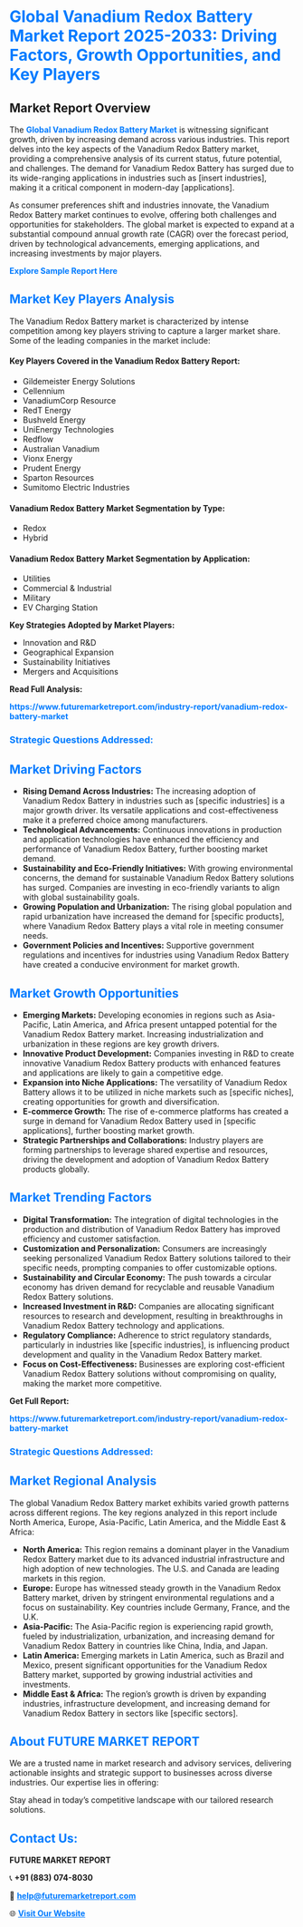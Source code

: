 <h1 style="color: #007BFF;">Global Vanadium Redox Battery Market Report 2025-2033: Driving Factors, Growth Opportunities, and Key Players</h1>

<section id="overview">
<h2>Market Report Overview</h2>
<p>The <a href="https://www.futuremarketreport.com/industry-report/vanadium-redox-battery-market" style="color: #007BFF; text-decoration: none;"><strong>Global Vanadium Redox Battery Market</strong></a> is witnessing significant growth, driven by increasing demand across various industries. This report delves into the key aspects of the Vanadium Redox Battery market, providing a comprehensive analysis of its current status, future potential, and challenges. The demand for Vanadium Redox Battery has surged due to its wide-ranging applications in industries such as [insert industries], making it a critical component in modern-day [applications].</p>
<p>As consumer preferences shift and industries innovate, the Vanadium Redox Battery market continues to evolve, offering both challenges and opportunities for stakeholders. The global market is expected to expand at a substantial compound annual growth rate (CAGR) over the forecast period, driven by technological advancements, emerging applications, and increasing investments by major players.</p>
</section>

<section id="overview">
<p><a href="https://www.futuremarketreport.com/request-sample/reportId=82552" style="color: #007BFF; text-decoration: none;"><strong>Explore Sample Report Here</strong></a></p>
</section>

<section id="key-players">
<h2 style="color: #007BFF;">Market Key Players Analysis</h2>
<p>The Vanadium Redox Battery market is characterized by intense competition among key players striving to capture a larger market share. Some of the leading companies in the market include:</p>
<h4>Key Players Covered in the Vanadium Redox Battery Report:</h4>
<ul><li>Gildemeister Energy Solutions</li><li>Cellennium</li><li>VanadiumCorp Resource</li><li>RedT Energy</li><li>Bushveld Energy</li><li>UniEnergy Technologies</li><li>Redflow</li><li>Australian Vanadium</li><li>Vionx Energy</li><li>Prudent Energy</li><li>Sparton Resources</li><li>Sumitomo Electric Industries</li></ul>
<h4>Vanadium Redox Battery Market Segmentation by Type:</h4>
<ul><li>Redox</li><li>Hybrid</li></ul>

<h4>Vanadium Redox Battery Market Segmentation by Application:</h4>
<ul><li>Utilities</li><li>Commercial &amp; Industrial</li><li>Military</li><li>EV Charging Station</li></ul>
<p><strong>Key Strategies Adopted by Market Players:</strong></p>
<ul>
<li>Innovation and R&D</li>
<li>Geographical Expansion</li>
<li>Sustainability Initiatives</li>
<li>Mergers and Acquisitions</li>
</ul>
</section>

<section>
<p><strong>Read Full Analysis: </strong></p><a href="https://www.futuremarketreport.com/industry-report/vanadium-redox-battery-market" style="color: #007BFF; text-decoration: none;"><strong>https://www.futuremarketreport.com/industry-report/vanadium-redox-battery-market</strong></a>
<h3 style="color: #007BFF;">Strategic Questions Addressed:</h3>
</section>

<section id="driving-factors">
<h2 style="color: #007BFF;">Market Driving Factors</h2>
<ul>
<li><strong>Rising Demand Across Industries:</strong> The increasing adoption of Vanadium Redox Battery in industries such as [specific industries] is a major growth driver. Its versatile applications and cost-effectiveness make it a preferred choice among manufacturers.</li>
<li><strong>Technological Advancements:</strong> Continuous innovations in production and application technologies have enhanced the efficiency and performance of Vanadium Redox Battery, further boosting market demand.</li>
<li><strong>Sustainability and Eco-Friendly Initiatives:</strong> With growing environmental concerns, the demand for sustainable Vanadium Redox Battery solutions has surged. Companies are investing in eco-friendly variants to align with global sustainability goals.</li>
<li><strong>Growing Population and Urbanization:</strong> The rising global population and rapid urbanization have increased the demand for [specific products], where Vanadium Redox Battery plays a vital role in meeting consumer needs.</li>
<li><strong>Government Policies and Incentives:</strong> Supportive government regulations and incentives for industries using Vanadium Redox Battery have created a conducive environment for market growth.</li>
</ul>
</section>

<section id="growth-opportunities">
<h2 style="color: #007BFF;">Market Growth Opportunities</h2>
<ul>
<li><strong>Emerging Markets:</strong> Developing economies in regions such as Asia-Pacific, Latin America, and Africa present untapped potential for the Vanadium Redox Battery market. Increasing industrialization and urbanization in these regions are key growth drivers.</li>
<li><strong>Innovative Product Development:</strong> Companies investing in R&D to create innovative Vanadium Redox Battery products with enhanced features and applications are likely to gain a competitive edge.</li>
<li><strong>Expansion into Niche Applications:</strong> The versatility of Vanadium Redox Battery allows it to be utilized in niche markets such as [specific niches], creating opportunities for growth and diversification.</li>
<li><strong>E-commerce Growth:</strong> The rise of e-commerce platforms has created a surge in demand for Vanadium Redox Battery used in [specific applications], further boosting market growth.</li>
<li><strong>Strategic Partnerships and Collaborations:</strong> Industry players are forming partnerships to leverage shared expertise and resources, driving the development and adoption of Vanadium Redox Battery products globally.</li>
</ul>
</section>

<section id="trending-factors">
<h2 style="color: #007BFF;">Market Trending Factors</h2>
<ul>
<li><strong>Digital Transformation:</strong> The integration of digital technologies in the production and distribution of Vanadium Redox Battery has improved efficiency and customer satisfaction.</li>
<li><strong>Customization and Personalization:</strong> Consumers are increasingly seeking personalized Vanadium Redox Battery solutions tailored to their specific needs, prompting companies to offer customizable options.</li>
<li><strong>Sustainability and Circular Economy:</strong> The push towards a circular economy has driven demand for recyclable and reusable Vanadium Redox Battery solutions.</li>
<li><strong>Increased Investment in R&D:</strong> Companies are allocating significant resources to research and development, resulting in breakthroughs in Vanadium Redox Battery technology and applications.</li>
<li><strong>Regulatory Compliance:</strong> Adherence to strict regulatory standards, particularly in industries like [specific industries], is influencing product development and quality in the Vanadium Redox Battery market.</li>
<li><strong>Focus on Cost-Effectiveness:</strong> Businesses are exploring cost-efficient Vanadium Redox Battery solutions without compromising on quality, making the market more competitive.</li>
</ul>
</section>

<section>
<p><strong>Get Full Report: </strong></p><a href="https://www.futuremarketreport.com/industry-report/vanadium-redox-battery-market" style="color: #007BFF; text-decoration: none;"><strong>https://www.futuremarketreport.com/industry-report/vanadium-redox-battery-market</strong></a>
<h3 style="color: #007BFF;">Strategic Questions Addressed:</h3>
</section>


<section id="regional-analysis">
<h2 style="color: #007BFF;">Market Regional Analysis</h2>
<p>The global Vanadium Redox Battery market exhibits varied growth patterns across different regions. The key regions analyzed in this report include North America, Europe, Asia-Pacific, Latin America, and the Middle East & Africa:</p>
<ul>
<li><strong>North America:</strong> This region remains a dominant player in the Vanadium Redox Battery market due to its advanced industrial infrastructure and high adoption of new technologies. The U.S. and Canada are leading markets in this region.</li>
<li><strong>Europe:</strong> Europe has witnessed steady growth in the Vanadium Redox Battery market, driven by stringent environmental regulations and a focus on sustainability. Key countries include Germany, France, and the U.K.</li>
<li><strong>Asia-Pacific:</strong> The Asia-Pacific region is experiencing rapid growth, fueled by industrialization, urbanization, and increasing demand for Vanadium Redox Battery in countries like China, India, and Japan.</li>
<li><strong>Latin America:</strong> Emerging markets in Latin America, such as Brazil and Mexico, present significant opportunities for the Vanadium Redox Battery market, supported by growing industrial activities and investments.</li>
<li><strong>Middle East & Africa:</strong> The region’s growth is driven by expanding industries, infrastructure development, and increasing demand for Vanadium Redox Battery in sectors like [specific sectors].</li>
</ul>
</section>

<footer>
<h2 style="color: #007BFF;">About FUTURE MARKET REPORT</h2>
<p>We are a trusted name in market research and advisory services, delivering actionable insights and strategic support to businesses across diverse industries. Our expertise lies in offering:</p>

<p>Stay ahead in today’s competitive landscape with our tailored research solutions.</p>

<h2 style="color: #007BFF;">Contact Us:</h2>
<p><strong>FUTURE MARKET REPORT</strong></p>
<p>📞 <strong>+91 (883) 074-8030</strong></p>
<p>📧 <strong><a href="mailto:help@futuremarketreport.com" style="color: #007BFF;">help@futuremarketreport.com</a></strong></p>
<p>🌐 <strong><a href="https://www.futuremarketreport.com/" style="color: #007BFF;">Visit Our Website</a></strong></p>
</footer>